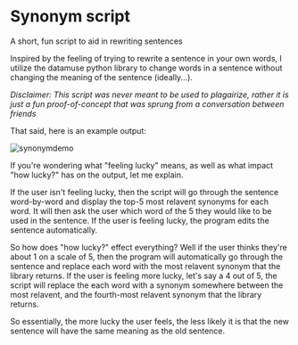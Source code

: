 # Synonym script
A short, fun script to aid in rewriting sentences

Inspired by the feeling of trying to rewrite a sentence in your own words, I utilize the datamuse python library to change words in a sentence without changing the meaning of the sentence (ideally...).

_Disclaimer: This script was never meant to be used to plagairize, rather it is just a fun proof-of-concept that was sprung from a conversation between friends_

That said, here is an example output:

![synonymdemo](https://user-images.githubusercontent.com/33944844/52169230-fd9f3c80-2702-11e9-9a23-780ed7c94288.png)

If you're wondering what "feeling lucky" means, as well as what impact "how lucky?" has on the output, let me explain.

If the user isn't feeling lucky, then the script will go through the sentence word-by-word and display the top-5 most relavent synonyms for each word. It will then ask the user which word of the 5 they would like to be used in the sentence. If the user is feeling lucky, the program edits the sentence automatically.

So how does "how lucky?" effect everything? Well if the user thinks they're about 1 on a scale of 5, then the program will automatically go through the sentence and replace each word with the most relavent synonym that the library returns. If the user is feeling more lucky, let's say a 4 out of 5, the script will replace the each word with a synonym somewhere between the most relavent, and the fourth-most relavent synonym that the library returns.

So essentially, the more lucky the user feels, the less likely it is that the new sentence will have the same meaning as the old sentence.
